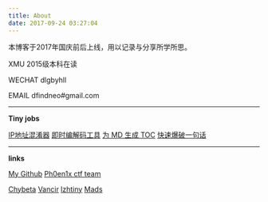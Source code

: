 ```yaml
---
title: About
date: 2017-09-24 03:27:04
---
```




本博客于2017年国庆前后上线，用以记录与分享所学所思。

XMU 2015级本科在读

WECHAT dlgbyhll

EMAIL dfindneo#gmail.com

------

**Tiny jobs**

[IP地址混淆器](https://findneo.github.io/IP-Obfuscator/) 	 [即时编解码工具](https://findneo.github.io/fcode/)		[为 MD 生成 TOC](https://findneo.github.io/gen-markdown-content/)  		[快速爆破一句话](https://findneo.github.io/stealshell/)

------

**links**

[My Github](https://github.com/findneo) 	[Ph0en1x ctf team](https://ph0en1x.com/)		

[Chybeta](https://chybeta.github.io/)		[Vancir](http://vancir.com/)	[lzhtiny](https://lxpark.com/)	[Mads](https://madsome.cn/) 